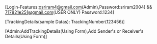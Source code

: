 [Login-Features:osriram4@gmail.com(Admin),Password:sriram2004) && 717821e251@gmail.com(USER ONLY) Password:1234]        


[TrackingDetails(sample Datas): TrackingNumber(123456)]

[Admin:AddTrackingDetails(Using Form),Add Sender's or Receiver's Details(Using Form)]

    

